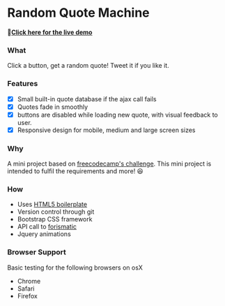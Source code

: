 # Random Quote Machine

:pushpin:**[Click here for the live demo](http://dubsta.github.io/QuoteMachine)**

### What
Click a button, get a random quote! Tweet it if you like it.

### Features

 - [x] Small built-in quote database if the ajax call fails
 - [x] Quotes fade in smoothly
 - [x] buttons are disabled while loading new quote, with visual feedback to user.
 - [x] Responsive design for mobile, medium and large screen sizes

### Why
A mini project based on [freecodecamp's challenge](https://www.freecodecamp.com/challenges/build-a-random-quote-machine).
This mini project is intended to fulfil the requirements and more! :laughing:


### How
- Uses [HTML5 boilerplate](https://html5boilerplate.com/)
- Version control through git
- Bootstrap CSS framework
- API call to [forismatic](http://forismatic.com)
- Jquery animations

### Browser Support

Basic testing for the following browsers on osX
- Chrome 
- Safari
- Firefox